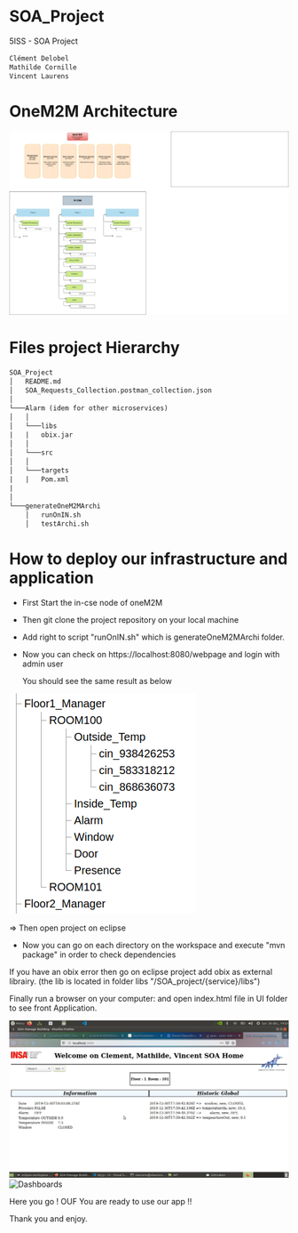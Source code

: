 # SOA_Project
5ISS - SOA Project

    Clément Delobel
    Mathilde Cornille
    Vincent Laurens


# OneM2M Architecture


![OneM2M Architecture](img/SOA_Architecture.png "OneM2M Architecture")

# Files project Hierarchy
```
SOA_Project
│   README.md
│   SOA_Requests_Collection.postman_collection.json
│
└───Alarm (idem for other microservices)
│   │
│   └───libs
|   |   obix.jar
│   │   
│   └───src
│   │
│   └───targets
|   |   Pom.xml
|       
│   
└───generateOneM2MArchi
    │   runOnIN.sh
    │   testArchi.sh
```
 


# How to deploy our infrastructure and application


- First Start the in-cse node of oneM2M
- Then git clone the project repository on your local machine
- Add right to script "runOnIN.sh" which is generateOneM2MArchi folder.
- Now you can check on https://localhost:8080/webpage and login with admin user

  You should see the same result as below
  
![OneM2M Architecture](img/resultatoneM2M.png "OneM2M Architecture")


=> Then open project on eclipse

- Now you can go on each directory on the workspace and execute "mvn package" in order to check dependencies

If you have an obix error then go on eclipse project add obix as external librairy. (the lib is located in folder libs "/SOA_project/{service}/libs")


Finally run a browser on your computer:
and open index.html file in UI folder to see front Application.

![Dashboards](img/SOAAPI.png "Dashbaords")
![Dashboards](img/SOAAPI1.png "Dashbaords2")

Here you go ! OUF 
You are ready to use our app !! 

Thank you and enjoy.


